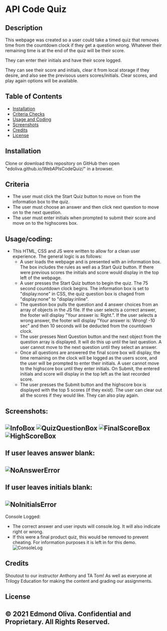 # API Code Quiz
 
## Description
This webpage was created so a user could take a timed quiz that removes time from the countdown clock if they get a question wrong. Whatever their remaining time is at the end of the quiz will be their score. 

They can enter their initials and have their score logged.

They can see their score and initials, clear it from local storage if they desire, and also see the previsous users scores/initials. Clear scores, and play again options will be available.  
 
## Table of Contents
- [Installation](#installation)
- [Criteria Checks](#criteria)
- [Usage and Coding](#Usage/coding)
- [Screenshots](#screenshots)
- [Credits](#credits)
- [License](#license)
## Installation
Clone or download this repository on GitHub then open "edoliva.github.io/WebAPIsCodeQuiz/" in a browser.  
## Criteria
- The user must click the Start Quiz button to move on from the information box to the quiz.
- The user must choose an answer and then click next question to move on to the next question.  
- The user must enter initials when prompted to submit their score and move on to the highscores box.
## Usage/coding:
- This HTML, CSS and JS were written to allow for a clean user experience. The general logic is as follows:
   - A user loads the webpage and is presented with an information box. The box includes the rules as well as a Start Quiz button. If there were previous scores the initials and score would display in the top left of the webpage.
   - A user presses the Start Quiz button to begin the quiz. The 75 second countdown clock begins. The information box is set to "display:none" in CSS, the quiz question box is chaged from "display:none" to "display:inline".
   - The question box pulls the question and 4 answer choices from an array of objects in the JS file. If the user selects a correct answer, the footer will display "Your answer is: Right.". If the user selects a wrong answer, the footer will display "Your answer is: Wrong! -10 sec" and then 10 seconds will be deducted from the countdown clock.  
   - The user presses Next Question button and the next object from the question array is displayed. It will do this up until the last question. A user cannot move to the next question until they select an answer.
   - Once all questions are answered the final score box will display, the time remaining on the clock will be logged as the users score, and the user will be prompted to enter their initials. A user cannot move to the highscore box until they enter initials. On Submit, the entered initials and score will display in the top left as the last recorded score. 
   - The user presses the Submit button and the highscore box is displayed with the top 5 scores (if they exist). The user can clear out all the scores if they would like. They can also play again. 
 
Screenshots:
-
![InfoBox](Assets/Images/InfoBox.png)
![QuizQuestionBox](Assets/Images/QuizQuestionBox.png)
![FinalScoreBox](Assets/Images/FinalScoreBox.png)
![HighScoreBox](Assets/Images/HighScoreBox.png)
-
If user leaves answer blank:
-
![NoAnswerError](Assets/Images/NoAnswerError.png)
-
If user leaves initials blank:
-
![NoInitialsError](Assets/Images/NoInitialsError.png)
-
Console Logged:
- The correct answer and user inputs will console.log. It will also indicate right or wrong.
- If this were a final product quiz, this would be removed to prevent cheating. For information purposes it is left in for this demo.
![ConsoleLog](Assets/Images/ConsoleLog.png)
 
## Credits
Shoutout to our instructor Anthony and TA Tom! As well as everyone at Trilogy Education for making the content and grading our assignments.
 
## License
© 2021 Edmond Oliva.
Confidential and Proprietary. All Rights Reserved.
---
